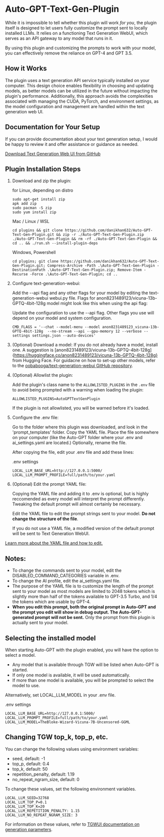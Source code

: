 # Auto-GPT-Text-Gen-Plugin

While it is impossible to tell whether this plugin will work *for you*, the plugin itself is designed to let users fully customize the prompt sent to locally installed LLMs. It relies on a functioning Text Generation WebUI, which serves as an API gateway to any model that runs in it. 

By using this plugin and customizing the prompts to work with your model, you can effectively remove the reliance on GPT-4 and GPT 3.5.

## How it Works
The plugin uses a text generation API service typically installed on your computer. This design choice enables flexibility in choosing and updating models, as better models can be utilized in the future without impacting the plugin's performance. Additionally, this approach avoids the complexities associated with managing the CUDA, PyTorch, and environment settings, as the model configuration and management are handled within the text generation web UI.

## Documentation for Your Setup
If you can provide documentation about your text generation setup, I would be happy to review it and offer assistance or guidance as needed.

[Download Text Generation Web UI from GitHub](https://github.com/oobabooga/text-generation-webui)

## Plugin Installation Steps

1. Download and zip the plugin:

    for Linux, depending on distro
    ```
    sudo apt-get install zip
    apk add zip
    sudo pacman -S zip
    sudo yum install zip
    ```
    Mac / Linux / WSL
    ```
    cd plugins && git clone https://github.com/danikhan632/Auto-GPT-Text-Gen-Plugin.git && zip -r ./Auto-GPT-Text-Gen-Plugin.zip ./Auto-GPT-Text-Gen-Plugin && rm -rf ./Auto-GPT-Text-Gen-Plugin && cd .. && ./run.sh --install-plugin-deps

    ```
    Windows, Powershell
    ```
    cd plugins; git clone https://github.com/danikhan632/Auto-GPT-Text-Gen-Plugin.git; Compress-Archive -Path .\Auto-GPT-Text-Gen-Plugin -DestinationPath .\Auto-GPT-Text-Gen-Plugin.zip; Remove-Item -Recurse -Force .\Auto-GPT-Text-Gen-Plugin; cd ..
    ```

2. Configure text-generation-webui:

    Add the --api flag and any other flags for your model by editing the text-generation-webui webui.py file. Flags for anon8231489123/vicuna-13b-GPTQ-4bit-128g model might look like this when using the api flag:

    Update the configuration to use the --api flag. Other flags you use will depend on your model and system configuration.
    ```
    CMD_FLAGS = '--chat --model-menu --model anon8231489123_vicuna-13b-GPTQ-4bit-128g  --no-stream --api --gpu-memory 12 --verbose --settings settings.json --auto-devices'
    ```

3. (Optional) Download a model:
   If you do not already have a model, install one. A suggestion is [anon8231489123/vicuna-13b-GPTQ-4bit-128g]{https://huggingface.co/anon8231489123/vicuna-13b-GPTQ-4bit-128g} from Hugging Face. For guidacne on how to set-up other models, refer to the [oobabooga/text-generation-webui GitHub repository](https://github.com/oobabooga/text-generation-webui).

4. (Optional) Allowlist the plugin:

    Add the plugin's class name to the `ALLOWLISTED_PLUGINS` in the `.env` file to avoid being prompted with a warning when loading the plugin:

    ``` shell
    ALLOWLISTED_PLUGINS=AutoGPTTextGenPlugin
    ```

    If the plugin is not allowlisted, you will be warned before it's loaded.

5. Configure the .env file:

    Go to the folder where this plugin was downloaded, and look in the 'prompt_templates' folder. Copy the YAML file. Place the file somewhere on your computer (like the Auto-GPT folder where your .env and ai_settings.yaml are located.) Optionally, rename the file. 
    
    After copying the file, edit your .env file and add these lines:

    .env settings
    ```
    LOCAL_LLM_BASE_URL=http://127.0.0.1:5000/
    LOCAL_LLM_PROMPT_PROFILE=full/path/to/your.yaml
    ```

6. (Optional) Edit the prompt YAML file:

    Copying the YAML file and adding it to .env is optional, but is highly reccomended as every model will interpret the prompt differently. Tweaking the default prompt will almost certainly be necessary.

    Edit the YAML file to edit the prompt strings sent to your model. **Do not change the structure of the file**.

    If you do not use a YAML file, a modified version of the default prompt will be sent to Text Generation WebUI.

[Learn more about the YAML file and how to edit.](/prompt_templates/)

## Notes:
* To change the commands sent to your model, edit the DISABLED_COMMAND_CATEGORIES variable in .env. 
* To change the AI profile, edit the ai_settings.yaml file.
* The purpose of the YAML file is to customize the length of the prompt sent to your model as most models are limited to 2048 tokens which is slightly more than half of the tokens available to GPT-3.5 Turbo, and 1/4 the tokens which are usable by GPT-4.
* **When you edit this prompt, both the original prompt in Auto-GPT and the prompt you edit will show in debug output. The Auto-GPT-generated prompt will not be sent.** Only the prompt from this plugin is actually sent to your model.

## Selecting the installed model

When starting Auto-GPT with the plugin enabled, you will have the option to select a model.

* Any model that is available through TGW will be listed when Auto-GPT is started.
* If only one model is available, it will be used automatically.
* If more than one model is available, you will be prompted to select the model to use.

Alternatively, set LOCAL_LLM_MODEL in your .env file.

.env settings
```
LOCAL_LLM_BASE_URL=http://127.0.0.1:5000/
LOCAL_LLM_PROMPT_PROFILE=full/path/to/your.yaml
LOCAL_LLM_MODEL=TheBloke-Wizard-Vicuna-7B-Uncensored-GGML
```

## Changing TGW top_k, top_p, etc.
You can change the following values using environment variables:

* seed, default: -1
* top_p, default: 0.4
* top_k, default: 50
* repetition_penalty, default: 1.19
* no_repeat_ngram_size, default: 0

To change these values, set the following environment variables.

```
LOCAL_LLM_SEED=32768
LOCAL_LLM_TOP_P=0.1
LOCAL_LLM_TOP_K=20
LOCAL_LLM_REPETITION_PENALTY: 1.15
LOCAL_LLM_NO_REPEAT_NGRAM_SIZE: 3
```

For information on these values, refer to [TGWUI documentation on generation parameters](https://github.com/oobabooga/text-generation-webui/blob/main/docs/Generation-parameters.md).